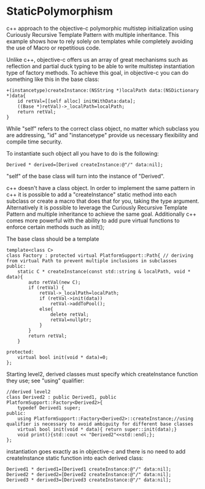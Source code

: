 StaticPolymorphism
==================

c++ approach to the objective-c polymorphic multistep initialization using Curiously Recursive Template Pattern with multiple inheritance. This example shows how to rely solely on templates while completely avoiding the use of Macro or repetitious code.

Unlike c++, objective-c offers us an array of great mechanisms such as reflection and partial duck typing to be able to write multistep instantiation type of factory methods.
To achieve this goal, in objective-c you can do something like this in the base class:

	+(instancetype)createInstance:(NSString *)localPath data:(NSDictionary *)data{
	    id retVal=[[self alloc] initWithData:data];
	    ((Base *)retVal)->_localPath=localPath;
	    return retVal;
	}
	
While "self" refers to the correct class object, no matter which subclass you are addressing, "id" and "instancetype" provide us necessary flexibility and compile time security.

To instantiate such object all you have to do is the following:

	Derived * derived=[Derived createInstance:@"/" data:nil];
	
"self" of the base class will turn into the instance of "Derived".

c++ doesn't have a class object. In order to implement the same pattern in c++ it is possible to add a "createInstance" static method into each subclass or create a macro that does that for you, taking the type argument. Alternatively it is possible to leverage the Curiously Recursive Template Pattern and multiple inheritance to achieve the same goal. Additionally c++ comes more powerful with the ability to add pure virtual functions to enforce certain methods such as init();

The base class should be a template

	template<class C>
	class Factory : protected virtual PlatformSupport::Path{ // deriving from virtual Path to prevent multiple inclusions in subclasses
	public:
	    static C * createInstance(const std::string & localPath, void * data){
	        auto retVal(new C);
	        if (retVal) {
	            retVal->_localPath=localPath;
	            if (retVal->init(data))
	                retVal->addToPool();
	            else{
	                delete retVal;
	                retVal=nullptr;
	            }
	        }
	        return retVal;
	    }
   
	protected:
	    virtual bool init(void * data)=0;
	};


Starting level2, derived classes must specify which createInstance function they use; see "using" qualifier:

	//derived level2
	class Derived2 : public Derived1, public PlatformSupport::Factory<Derived2>{
	    typedef Derived1 super;
	public:
	    using PlatformSupport::Factory<Derived2>::createInstance;//using qualifier is necessary to avoid ambiguity for different base classes
	    virtual bool init(void * data){ return super::init(data);}
	    void print(){std::cout << "Derived2"<<std::endl;};
	};

instantiation goes exactly as in objective-c and there is no need to add createInstance static function into each derived class:

	Derived1 * derived1=[Derived1 createInstance:@"/" data:nil];
	Derived2 * derived2=[Derived2 createInstance:@"/" data:nil];
	Derived3 * derived3=[Derived3 createInstance:@"/" data:nil];

